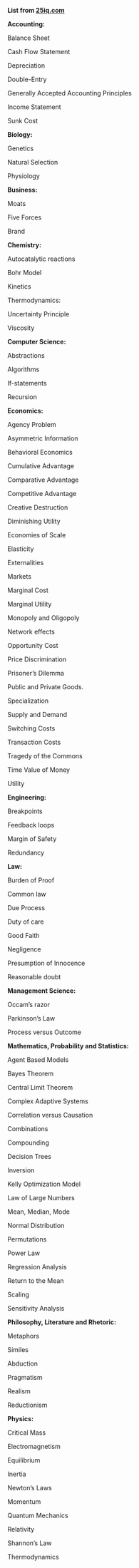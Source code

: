 **List from [25iq.com](htttp://www.25iq.com)**

**Accounting:**

Balance Sheet

Cash Flow Statement

Depreciation

Double-Entry

Generally Accepted Accounting Principles

Income Statement

Sunk Cost

 

**Biology:**

Genetics

Natural Selection

Physiology

 

**Business:**

Moats

Five Forces

Brand

 

**Chemistry:**

Autocatalytic reactions

Bohr Model

Kinetics

Thermodynamics:

Uncertainty Principle

Viscosity

 

**Computer Science:**

Abstractions

Algorithms

If-statements

Recursion

 

**Economics:**

Agency Problem

Asymmetric Information

Behavioral Economics

Cumulative Advantage

Comparative Advantage

Competitive Advantage

Creative Destruction

Diminishing Utility

Economies of Scale

Elasticity

Externalities

Markets

Marginal Cost

Marginal Utility

Monopoly and Oligopoly

Network effects

Opportunity Cost

Price Discrimination

Prisoner’s Dilemma

Public and Private Goods.

Specialization

Supply and Demand

Switching Costs

Transaction Costs

Tragedy of the Commons

Time Value of Money

Utility

 

**Engineering:**

Breakpoints

Feedback loops

Margin of Safety

Redundancy

 

**Law:**

Burden of Proof

Common law

Due Process

Duty of care

Good Faith

Negligence

Presumption of Innocence

Reasonable doubt

 

**Management Science:**

Occam’s razor

Parkinson’s Law

Process versus Outcome

 

**Mathematics, Probability and Statistics:**

Agent Based Models

Bayes Theorem

Central Limit Theorem

Complex Adaptive Systems

Correlation versus Causation

Combinations

Compounding

Decision Trees

Inversion

Kelly Optimization Model

Law of Large Numbers

Mean, Median, Mode

Normal Distribution

Permutations

Power Law

Regression Analysis

Return to the Mean

Scaling

Sensitivity Analysis

 

**Philosophy, Literature and Rhetoric:**

Metaphors

Similes

Abduction

Pragmatism

Realism

Reductionism

 

**Physics:**

Critical Mass

Electromagnetism

Equilibrium

Inertia

Newton’s Laws

Momentum

Quantum Mechanics

Relativity

Shannon’s Law

Thermodynamics